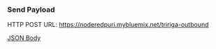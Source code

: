 ### Send Payload

HTTP POST URL: https://noderedpuri.mybluemix.net/tririga-outbound

[JSON Body](/payload.json)
